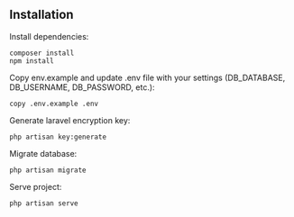 ## Installation

Install dependencies:

```
composer install
npm install
```

Copy env.example and update .env file with your settings (DB_DATABASE, DB_USERNAME, DB_PASSWORD, etc.):
```
copy .env.example .env
```

Generate laravel encryption key:
```
php artisan key:generate
```

Migrate database:
```
php artisan migrate
```

Serve project:
```
php artisan serve
```